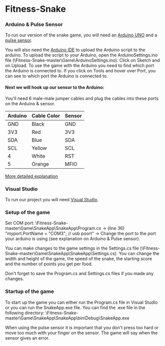 # Fitness-Snake

### Arduino & Pulse Sensor

To run our version of the snake game, you will need an [Arduino UNO](https://store.arduino.cc/arduino-uno-rev3) and a [pulse sensor](https://learn.sparkfun.com/tutorials/sparkfun-pulse-oximeter-and-heart-rate-monitor-hookup-guide).

You will also need the [Arduino IDE](https://www.arduino.cc/download_handler.php) to upload the Arduino script to the arduino.
To upload the script to your Arduino, open the ArduinoSettings.ino file (\Fitness-Snake-master\Game\ArduinoSettings.ino).
Click on Sketch and on Upload.
To use the game with the Arduino you need to find which port the Arduino is connected to. If you click on Tools and hover over Port, you can see to which port the Arduino is connected to.

#### Next we will hook up our sensor to the Arduino:
You'll need 6 male-male jumper cables and plug the cables into these ports on the Arduino & sensor.

| Arduino | Cable Color  | Sensor |
|---------|--------|------|
| GND     | Black  | GND  |
| 3V3     | Red   | 3V3  |
| SDA     | Blue  | SDA  |
| SCL     | Yellow   | SCL  |
| 4       | White    | RST  |
| 5       | Orange | MFIO |

[More detailed explanation](https://github.com/aliekens/pulse_sensor_tutorial)


### Visual Studio

To run our project you will need [Visual Studio](https://visualstudio.microsoft.com/downloads/).

### Setup of the game

Set COM port: \Fitness-Snake-master\Game\SnakeApp\SnakeApp\Program.cs -> (line 36) "myport.PortName = "COM3"; // usb poort" -> Change the port to the port your arduino is using (see explanation on Arduino & Pulse sensor).

You can make changes to the game settings in the Settings.cs file (\Fitness-Snake-master\Game\SnakeApp\SnakeApp\Settings.cs). You can change the width and height of the game, the speed of the snake, the starting score and the number of points you get per food.

Don't forget to save the Program.cs and Settings.cs files if you made any changes.

### Startup of the game

To start up the game you can either run the Program.cs file in Visual Studio or you can run the SnakeApp.exe file. You can find the .exe file in the following directory: \Fitness-Snake-master\Game\SnakeApp\SnakeApp\bin\Debug\SnakeApp.exe

When using the pulse sensor it is important that you don't press too hard or move too much with your finger on the sensor. The game will say when the sensor gives an error.

